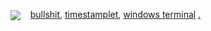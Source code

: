 <a href="https://github.com/mosterme"><img src="https://github.githubassets.com/images/modules/site/icons/footer/github-mark.svg" style="vertical-align:middle"></a>&#160;&#160;&#160;
<a href="./bullshit/">bullshit</a>,
<a href="./timestamplet/">timestamplet</a>,
<a href="./terminal/">windows terminal</a>
<a href="https://mosterme.github.io/">.</a>